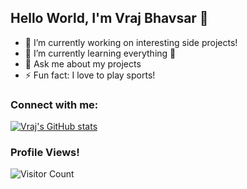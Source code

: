 ## Hello World, I'm Vraj Bhavsar 👋

- 🔭 I’m currently working on interesting side projects!
- 🌱 I’m currently learning everything 🤣
- 💬 Ask me about my projects
- ⚡ Fun fact: I love to play sports!

### Connect with me: 

[![Vraj's GitHub stats](https://github-readme-stats.vercel.app/api?username=vraj137)](https://github.com/vraj137)


### Profile Views!
![Visitor Count](https://profile-counter.glitch.me/{vraj137}/count.svg)






